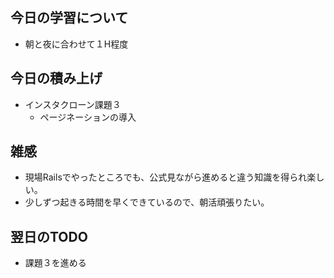 ## 今日の学習について
- 朝と夜に合わせて１H程度

## 今日の積み上げ 
- インスタクローン課題３
  - ページネーションの導入

## 雑感
- 現場Railsでやったところでも、公式見ながら進めると違う知識を得られ楽しい。
- 少しずつ起きる時間を早くできているので、朝活頑張りたい。

## 翌日のTODO
- 課題３を進める
